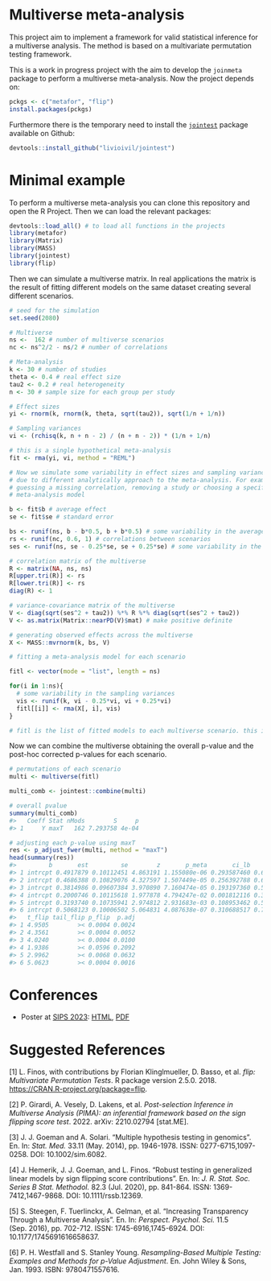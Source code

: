
<!-- README.md is generated from README.Rmd. Please edit that file -->

# Multiverse meta-analysis

This project aim to implement a framework for valid statistical
inference for a multiverse analysis. The method is based on a
multivariate permutation testing framework.

This is a work in progress project with the aim to develop the
`joinmeta` package to perform a multiverse meta-analysis. Now the
project depends on:

``` r
pckgs <- c("metafor", "flip")
install.packages(pckgs)
```

Furthermore there is the temporary need to install the
[`jointest`](https://github.com/livioivil/jointest) package available on
Github:

``` r
devtools::install_github("livioivil/jointest")
```

# Minimal example

To perform a multiverse meta-analysis you can clone this repository and
open the R Project. Then we can load the relevant packages:

``` r
devtools::load_all() # to load all functions in the projects
library(metafor)
library(Matrix)
library(MASS)
library(jointest)
library(flip)
```

Then we can simulate a multiverse matrix. In real applications the
matrix is the result of fitting different models on the same dataset
creating several different scenarios.

``` r
# seed for the simulation
set.seed(2080)

# Multiverse
ns <-  162 # number of multiverse scenarios
nc <- ns^2/2 - ns/2 # number of correlations

# Meta-analysis
k <- 30 # number of studies
theta <- 0.4 # real effect size
tau2 <- 0.2 # real heterogeneity
n <- 30 # sample size for each group per study

# Effect sizes
yi <- rnorm(k, rnorm(k, theta, sqrt(tau2)), sqrt(1/n + 1/n))

# Sampling variances
vi <- (rchisq(k, n + n - 2) / (n + n - 2)) * (1/n + 1/n)

# this is a single hypothetical meta-analysis
fit <- rma(yi, vi, method = "REML")

# Now we simulate some variability in effect sizes and sampling variances
# due to different analytically approach to the meta-analysis. For example
# guessing a missing correlation, removing a study or choosing a specific
# meta-analysis model

b <- fit$b # average effect
se <- fit$se # standard error

bs <- runif(ns, b - b*0.5, b + b*0.5) # some variability in the average effect
rs <- runif(nc, 0.6, 1) # correlations between scenarios
ses <- runif(ns, se - 0.25*se, se + 0.25*se) # some variability in the standard error

# correlation matrix of the multiverse
R <- matrix(NA, ns, ns)
R[upper.tri(R)] <- rs
R[lower.tri(R)] <- rs
diag(R) <- 1

# variance-covariance matrix of the multiverse
V <- diag(sqrt(ses^2 + tau2)) %*% R %*% diag(sqrt(ses^2 + tau2))
V <- as.matrix(Matrix::nearPD(V)$mat) # make positive definite

# generating observed effects across the multiverse
X <- MASS::mvrnorm(k, bs, V)

# fitting a meta-analysis model for each scenario

fitl <- vector(mode = "list", length = ns)

for(i in 1:ns){
  # some variability in the sampling variances
  vis <- runif(k, vi - 0.25*vi, vi + 0.25*vi)
  fitl[[i]] <- rma(X[, i], vis)
}

# fitl is the list of fitted models to each multiverse scenario. this is usually the starting point for the multiverse analysis.
```

Now we can combine the multiverse obtaining the overall p-value and the
post-hoc corrected p-values for each scenario.

``` r
# permutations of each scenario
multi <- multiverse(fitl)

multi_comb <- jointest::combine(multi)

# overall pvalue
summary(multi_comb)
#>   Coeff Stat nMods        S     p
#> 1     Y maxT   162 7.293758 4e-04

# adjusting each p-value using maxT
res <- p_adjust_fwer(multi, method = "maxT")
head(summary(res))
#>         b       est         se        z       p_meta       ci_lb     ci_ub
#> 1 intrcpt 0.4917879 0.10112451 4.863191 1.155080e-06 0.293587460 0.6899883
#> 2 intrcpt 0.4686388 0.10829076 4.327597 1.507449e-05 0.256392788 0.6808848
#> 3 intrcpt 0.3814986 0.09607384 3.970890 7.160474e-05 0.193197360 0.5697999
#> 4 intrcpt 0.2000746 0.10115618 1.977878 4.794247e-02 0.001812116 0.3983371
#> 5 intrcpt 0.3193740 0.10735941 2.974812 2.931683e-03 0.108953462 0.5297946
#> 6 intrcpt 0.5068123 0.10006502 5.064831 4.087638e-07 0.310688517 0.7029362
#>   t_flip tail_flip p_flip  p.adj
#> 1 4.9505        >< 0.0004 0.0024
#> 2 4.3561        >< 0.0004 0.0052
#> 3 4.0240        >< 0.0004 0.0100
#> 4 1.9386        >< 0.0596 0.2092
#> 5 2.9962        >< 0.0068 0.0632
#> 6 5.0623        >< 0.0004 0.0016
```

# Conferences

- Poster at [SIPS 2023](https://www.improvingpsych.org/SIPS2023/):
  [HTML](conferences/sips2023/poster/sips-2023.html),
  [PDF](conferences/sips2023/poster/sips-2023.pdf)

# Suggested References

\[1\] L. Finos, with contributions by Florian Klinglmueller, D. Basso,
et al. *flip: Multivariate Permutation Tests*. R package version 2.5.0.
2018. <https://CRAN.R-project.org/package=flip>.

\[2\] P. Girardi, A. Vesely, D. Lakens, et al. *Post-selection Inference
in Multiverse Analysis (PIMA): an inferential framework based on the
sign flipping score test*. 2022. arXiv: 2210.02794 \[stat.ME\].

\[3\] J. J. Goeman and A. Solari. “Multiple hypothesis testing in
genomics”. En. In: *Stat. Med.* 33.11 (May. 2014), pp. 1946-1978. ISSN:
0277-6715,1097-0258. DOI: 10.1002/sim.6082.

\[4\] J. Hemerik, J. J. Goeman, and L. Finos. “Robust testing in
generalized linear models by sign flipping score contributions”. En. In:
*J. R. Stat. Soc. Series B Stat. Methodol.* 82.3 (Jul. 2020), pp.
841-864. ISSN: 1369-7412,1467-9868. DOI: 10.1111/rssb.12369.

\[5\] S. Steegen, F. Tuerlinckx, A. Gelman, et al. “Increasing
Transparency Through a Multiverse Analysis”. En. In: *Perspect. Psychol.
Sci.* 11.5 (Sep. 2016), pp. 702-712. ISSN: 1745-6916,1745-6924. DOI:
10.1177/1745691616658637.

\[6\] P. H. Westfall and S. Stanley Young. *Resampling-Based Multiple
Testing: Examples and Methods for p-Value Adjustment*. En. John Wiley &
Sons, Jan. 1993. ISBN: 9780471557616.
